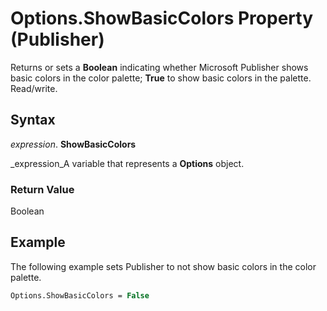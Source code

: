 
# Options.ShowBasicColors Property (Publisher)

Returns or sets a  **Boolean** indicating whether Microsoft Publisher shows basic colors in the color palette; **True** to show basic colors in the palette. Read/write.


## Syntax

 _expression_. **ShowBasicColors**

 _expression_A variable that represents a  **Options** object.


### Return Value

Boolean


## Example

The following example sets Publisher to not show basic colors in the color palette.


```vb
Options.ShowBasicColors = False
```

